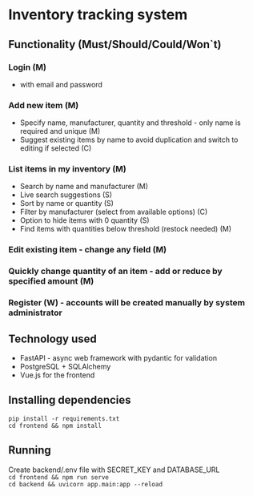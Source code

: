 # Inventory tracking system

## Functionality (Must/Should/Could/Won`t)

### Login (M)

- with email and password

### Add new item (M)

- Specify name, manufacturer, quantity and threshold - only name is required and unique (M)
- Suggest existing items by name to avoid duplication and switch to editing if selected (C)

### List items in my inventory (M)

- Search by name and manufacturer (M)
- Live search suggestions (S)
- Sort by name or quantity (S)
- Filter by manufacturer (select from available options) (C)
- Option to hide items with 0 quantity (S)
- Find items with quantities below threshold (restock needed) (M)

### Edit existing item - change any field (M)

### Quickly change quantity of an item - add or reduce by specified amount (M)

### Register (W) - accounts will be created manually by system administrator

## Technology used

- FastAPI - async web framework with pydantic for validation
- PostgreSQL + SQLAlchemy
- Vue.js for the frontend

## Installing dependencies

`pip install -r requirements.txt`  
`cd frontend && npm install`

## Running

Create backend/.env file with SECRET_KEY and DATABASE_URL  
`cd frontend && npm run serve`  
`cd backend && uvicorn app.main:app --reload`

